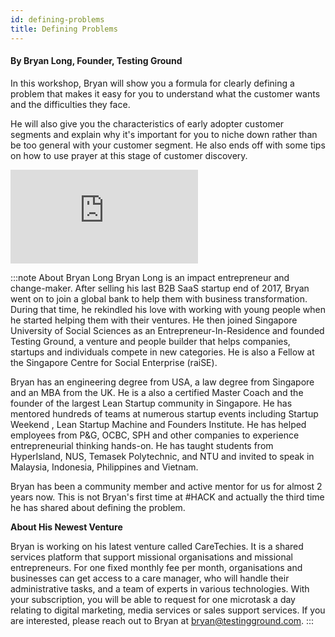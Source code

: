 ```yaml
---
id: defining-problems
title: Defining Problems
---
```


#### By Bryan Long, Founder, Testing Ground

In this workshop, Bryan will show you a formula for clearly defining a problem that makes it easy for you to understand what the customer wants and the difficulties they face. 

He will also give you the characteristics of early adopter customer segments and explain why it's important for you to niche down rather than be too general with your customer segment. He also ends off with some tips on how to use prayer at this stage of customer discovery.

<div class='embed-container'><iframe src='https://www.youtube.com/embed/xe09P4_ltkc' frameborder='0' allowfullscreen></iframe></div>

:::note About Bryan Long
Bryan Long is an impact entrepreneur and change-maker. After selling his last B2B SaaS startup end of 2017, Bryan went on to join a global bank to help them with business transformation. During that time, he rekindled his love with working with young people when he started helping them with their ventures. He then joined Singapore University of Social Sciences as an Entrepreneur-In-Residence and founded Testing Ground, a venture and people builder that helps companies, startups and individuals compete in new categories. He is also a Fellow at the Singapore Centre for Social Enterprise (raiSE).

Bryan has an engineering degree from USA, a law degree from Singapore and an MBA from the UK. He is a also a certified Master Coach and the founder of the largest Lean Startup community in Singapore. He has mentored hundreds of teams at numerous startup events including Startup Weekend , Lean Startup Machine and Founders Institute. He has helped employees from P&G, OCBC, SPH and other companies to experience entrepreneurial thinking hands-on. He has taught students from HyperIsland, NUS, Temasek Polytechnic, and NTU and invited to speak in Malaysia, Indonesia, Philippines and Vietnam.

Bryan has been a community member and active mentor for us for almost 2 years now. This is not Bryan's first time at #HACK and actually the third time he has shared about defining the problem. 

**About His Newest Venture**

Bryan is working on his latest venture called CareTechies. It is a shared services platform that support missional organisations and missional entrepreneurs. For one fixed monthly fee per month, organisations and businesses can get access to a care manager, who will handle their administrative tasks, and a team of experts in various technologies. With your subscription, you will be able to request for one microtask a day relating to digital marketing, media services or sales support services. If you are interested, please reach out to Bryan at bryan@testingground.com.
:::